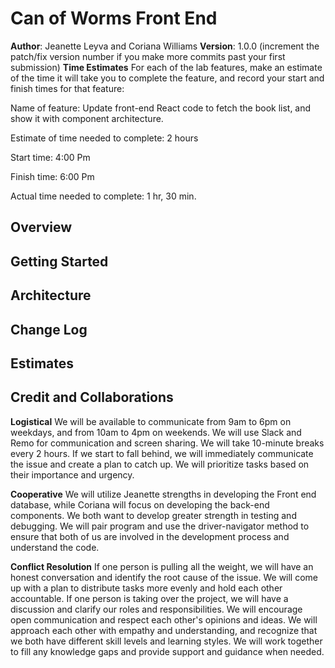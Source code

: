 # Can of Worms Front End

**Author**: Jeanette Leyva and Coriana Williams
**Version**: 1.0.0 (increment the patch/fix version number if you make more commits past your first submission)
**Time Estimates**
For each of the lab features, make an estimate of the time it will take you to complete the feature, and record your start and finish times for that feature:

Name of feature: Update front-end React code to fetch the book list, and show it with component architecture.

Estimate of time needed to complete: 2 hours

Start time: 4:00 Pm

Finish time: 6:00 Pm

Actual time needed to complete: 1 hr, 30 min.


## Overview
<!-- Provide a high level overview of what this application is and why you are building it, beyond the fact that it's an assignment for this class. (i.e. What's your problem domain?) -->

## Getting Started
<!-- What are the steps that a user must take in order to build this app on their own machine and get it running? -->

## Architecture
<!-- Provide a detailed description of the application design. What technologies (languages, libraries, etc) you're using, and any other relevant design information. -->

## Change Log
<!-- Use this area to document the iterative changes made to your application as each feature is successfully implemented. Use time stamps. Here's an example:

01-01-2001 4:59pm - Application now has a fully-functional express server, with a GET route for the location resource. -->

## Estimates
<!-- See below -->

## Credit and Collaborations
**Logistical**
We will be available to communicate from 9am to 6pm on weekdays, and from 10am to 4pm on weekends.
We will use Slack and Remo for communication and screen sharing.
We will take 10-minute breaks every 2 hours.
If we start to fall behind, we will immediately communicate the issue and create a plan to catch up. We will prioritize tasks based on their importance and urgency.

**Cooperative**
We will utilize Jeanette strengths in developing the Front end database, while Coriana will focus on developing the back-end components.
We both want to develop greater strength in testing and debugging.
We will pair program and use the driver-navigator method to ensure that both of us are involved in the development process and understand the code.

**Conflict Resolution**
If one person is pulling all the weight, we will have an honest conversation and identify the root cause of the issue. We will come up with a plan to distribute tasks more evenly and hold each other accountable.
If one person is taking over the project, we will have a discussion and clarify our roles and responsibilities. We will encourage open communication and respect each other's opinions and ideas.
We will approach each other with empathy and understanding, and recognize that we both have different skill levels and learning styles. We will work together to fill any knowledge gaps and provide support and guidance when needed.

